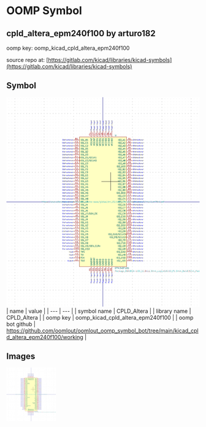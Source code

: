 # OOMP Symbol  
## cpld_altera_epm240f100  by arturo182  
  
oomp key: oomp_kicad_cpld_altera_epm240f100  
  
source repo at: [https://gitlab.com/kicad/libraries/kicad-symbols](https://gitlab.com/kicad/libraries/kicad-symbols)  
## Symbol  
  
[![working.png](working_600.png)](working.png)  
| name | value | 
| --- | --- | 
| symbol name | CPLD_Altera | 
| library name | CPLD_Altera | 
| oomp key | oomp_kicad_cpld_altera_epm240f100 | 
| oomp bot github | https://github.com/oomlout/oomlout_oomp_symbol_bot/tree/main/kicad_cpld_altera_epm240f100/working | 
## Images  
  
[![working.png](working_140.png)](working.png)  
